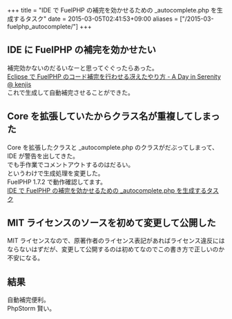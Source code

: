 +++
title = "IDE で FuelPHP の補完を効かせるための _autocomplete.php を生成するタスク"
date = 2015-03-05T02:41:53+09:00
aliases = ["/2015-03-fuelphp_autocomplete/"]
+++

## IDE に FuelPHP の補完を効かせたい

補完効かないのだるいなーと思ってぐぐったらあった。  
[Eclipse で FuelPHP のコード補完を行わせる冴えたやり方 - A Day in Serenity @ kenjis](http://d.hatena.ne.jp/Kenji_s/20120123/1327301678)  
これで生成して自動補完させることができた。

## Core を拡張していたからクラス名が重複してしまった

Core を拡張したクラスと _autocomplete.php のクラスがだぶってしまって、IDE が警告を出してきた。  
でも手作業でコメントアウトするのはだるい。  
というわけで生成処理を変更した。  
FuelPHP 1.7.2 で動作確認してます。  
[IDE で FuelPHP の補完を効かせるための _autocomplete.php を生成するタスク](https://gist.github.com/5000164/a7731d2e151c664bef13)

## MIT ライセンスのソースを初めて変更して公開した

MIT ライセンスなので、原著作者のライセンス表記があればライセンス違反にはならないはずだが、変更して公開するのは初めてなのでこの書き方で正しいのか不安になる。

## 結果

自動補完便利。  
PhpStorm 賢い。
